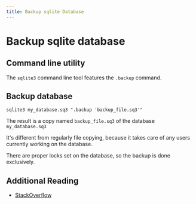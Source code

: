 ```yaml
---
title: Backup sqlite Database
---
```


# Backup sqlite database

## Command line utility

The `sqlite3` command line tool features the `.backup` command.

## Backup database

```shell
sqlite3 my_database.sq3 ".backup 'backup_file.sq3'"
```


The result is a copy named `backup_file.sq3` of the database `my_database.sq3`

It's different from regularly file copying, because it takes care of any users currently working on the database.

There are proper locks set on the database, so the backup is done exclusively.


## Additional Reading

* [StackOverflow](https://stackoverflow.com/questions/25675314/how-to-backup-sqlite-database)
